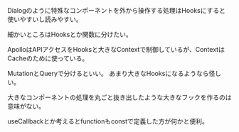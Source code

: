 Dialogのように特殊なコンポーネントを外から操作する処理はHooksにすると使いやすいし読みやすい。

細かいところはHooksとか関数に分けたい。

ApolloはAPIアクセスをHooksと大きなContextで制御しているが、ContextはCacheのために使っている。

MutationとQueryで分けるといい。
あまり大きなHooksになるようなら怪しい。

大きなコンポーネントの処理を丸ごと抜き出したような大きなフックを作るのは意味がない。

useCallbackとか考えるとfunctionもconstで定義した方が何かと便利。
